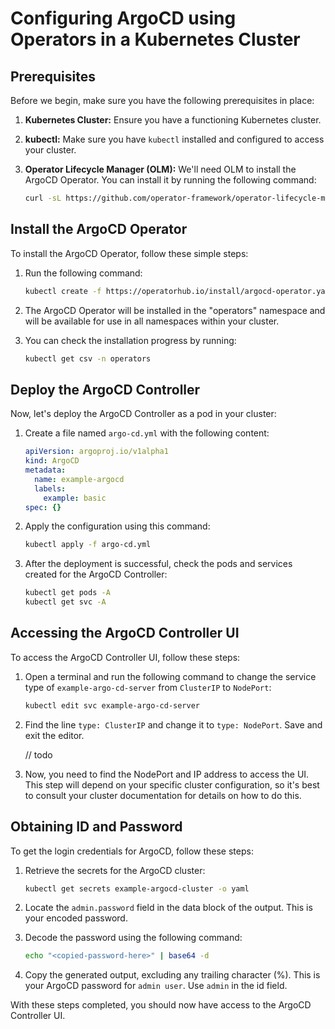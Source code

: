 # Configuring ArgoCD using Operators in a Kubernetes Cluster

## Prerequisites

Before we begin, make sure you have the following prerequisites in place:

1. **Kubernetes Cluster:** Ensure you have a functioning Kubernetes cluster.

2. **kubectl:** Make sure you have `kubectl` installed and configured to access your cluster.

3. **Operator Lifecycle Manager (OLM):** We'll need OLM to install the ArgoCD Operator. You can install it by running the following command:

   ```sh
   curl -sL https://github.com/operator-framework/operator-lifecycle-manager/releases/download/v0.25.0/install.sh | bash -s v0.25.0
   ```

## Install the ArgoCD Operator

To install the ArgoCD Operator, follow these simple steps:

1. Run the following command:

   ```sh
   kubectl create -f https://operatorhub.io/install/argocd-operator.yaml
   ```

2. The ArgoCD Operator will be installed in the "operators" namespace and will be available for use in all namespaces within your cluster.

3. You can check the installation progress by running:

   ```sh
   kubectl get csv -n operators
   ```

## Deploy the ArgoCD Controller

Now, let's deploy the ArgoCD Controller as a pod in your cluster:

1. Create a file named `argo-cd.yml` with the following content:

   ```yaml
   apiVersion: argoproj.io/v1alpha1
   kind: ArgoCD
   metadata:
     name: example-argocd
     labels:
       example: basic
   spec: {}
   ```

2. Apply the configuration using this command:

   ```sh
   kubectl apply -f argo-cd.yml
   ```

3. After the deployment is successful, check the pods and services created for the ArgoCD Controller:

   ```sh
   kubectl get pods -A
   kubectl get svc -A
   ```

## Accessing the ArgoCD Controller UI

To access the ArgoCD Controller UI, follow these steps:

1. Open a terminal and run the following command to change the service type of `example-argo-cd-server` from `ClusterIP` to `NodePort`:

   ```sh
   kubectl edit svc example-argo-cd-server
   ```

2. Find the line `type: ClusterIP` and change it to `type: NodePort`. Save and exit the editor.

   // todo

3. Now, you need to find the NodePort and IP address to access the UI. This step will depend on your specific cluster configuration, so it's best to consult your cluster documentation for details on how to do this.

## Obtaining ID and Password

To get the login credentials for ArgoCD, follow these steps:

1. Retrieve the secrets for the ArgoCD cluster:

   ```sh
   kubectl get secrets example-argocd-cluster -o yaml
   ```

2. Locate the `admin.password` field in the data block of the output. This is your encoded password.

3. Decode the password using the following command:

   ```sh
   echo "<copied-password-here>" | base64 -d
   ```

4. Copy the generated output, excluding any trailing character (%). This is your ArgoCD password for `admin user`. Use `admin` in the id field.

With these steps completed, you should now have access to the ArgoCD Controller UI.  
